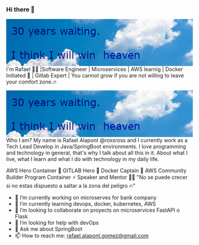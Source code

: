 ### Hi there 👋

<!--
**ralapont/ralapont** is a ✨ _special_ ✨ repository because its `README.md` (this file) appears on your GitHub profile.
-->

<img src="imagenes/cielo.png" alt="Markdown Cielo icon" style="float: left; margin-right: 10px;" />

I'm Rafael 👩‍💻 |Software Engineer | Microservices | AWS learnig | Docker Initiated 🐳 | Gitlab Expert | You cannot grow if you are not willing to leave your comfort zone.🔥



<img src="imagenes/cielo.png" alt="Markdown Cielo icon" style="float: left; margin-right: 10px;"/>
Who I am?
My name is Rafael Alapont @roxsross and I currently work as a Tech Lead Develop in Java/SpringBoot environments.
I love programming and technology in general, that's why I talk about all this in it. About what I live, what I learn and what I do with technology in my daily life.

AWS Hero Container 🚀
GITLAB Hero 🚀
Docker Captain 🐳
AWS Community Builder Program Container ⚡
Speaker and Mentor 🦸‍♀️
"No se puede crecer si no estas dispuesto a saltar a la zona del peligro 🔥"


- 🔭 I’m currently working on microserves for bank company 
- 🌱 I’m currently learning devops, docker, kubernetes, AWS
- 👯 I’m looking to collaborate on proyects on microservices FastAPI o Flask
- 🤔 I’m looking for help with devOps
- 💬 Ask me about SpringBoot
- 📫 How to reach me: rafael.alapont.gomez@gmail.com
